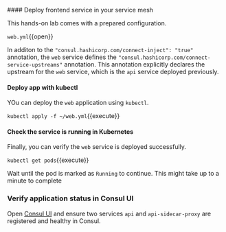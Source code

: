 #### Deploy frontend service in your service mesh

This hands-on lab comes with a prepared configuration.

`web.yml`{{open}}

In additon to the `"consul.hashicorp.com/connect-inject": "true"` annotation, the
`web` service defines the  `"consul.hashicorp.com/connect-service-upstreams"` annotation. This annotation
 explicitly declares the upstream for the `web` service, which is the `api` service deployed
 previously. 

#### Deploy app with kubectl

YOu can deploy the `web` application using `kubectl`.

`kubectl apply -f ~/web.yml`{{execute}}

#### Check the service is running in Kubernetes

Finally, you can verify the `web` service is deployed successfully. 

`kubectl get pods`{{execute}}

Wait until the pod is marked as `Running` to continue. This might take up to a minute to complete

### Verify application status in Consul UI

Open [Consul UI](https://[[HOST_SUBDOMAIN]]-80-[[KATACODA_HOST]].environments.katacoda.com/ui/minidc/services) and ensure two services `api` and `api-sidecar-proxy` are registered and healthy in Consul.

